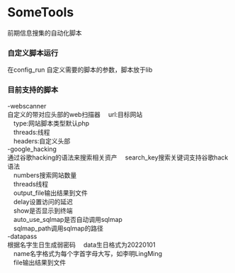 # SomeTools
前期信息搜集的自动化脚本
### 自定义脚本运行
在config_run 自定义需要的脚本的参数，脚本放于lib
### 目前支持的脚本
-webscanner<br>自定义的带对应头部的web扫描器
&#8195;url:目标网站<br>
&#8195;type:网站脚本类型默认php<br>
&#8195;threads:线程<br>
&#8195;headers:自定义头部<br>
-google_hacking<br>通过谷歌hacking的语法来搜索相关资产
&#8195;search_key搜索关键词支持谷歌hack语法<br>
&#8195;numbers搜索网站数量<br>
&#8195;threads线程<br>
&#8195;output_file输出结果到文件<br>
&#8195;delay设置访问的延迟<br>
&#8195;show是否显示到终端<br>
&#8195;auto_use_sqlmap是否自动调用sqlmap<br>
&#8195;sqlmap_path调用sqlmap的路径<br>
-datapass<br>根据名字生日生成弱密码
&#8195;data生日格式为20220101<br>
&#8195;name名字格式为每个字首字母大写，如李明LingMing<br>
&#8195;file输出结果到文件<br>
